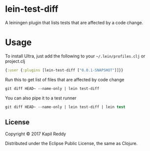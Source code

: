 # lein-test-diff

A leiningen plugin that lists tests that are affected by a code change.

# Usage

To install Ultra, just add the following to your `~/.lein/profiles.clj` or project.clj

```clojure
{:user {:plugins [lein-test-diff ["0.0.1-SNAPSHOT"]]}}
```

Run this to get list of files that are affected by code change

```clojure
git diff HEAD~ --name-only | lein test-diff

```

You can also pipe it to a test runner
```clojure
git diff HEAD~ --name-only | lein test-diff | lein test

```


## License

Copyright © 2017 Kapil Reddy

Distributed under the Eclipse Public License, the same as Clojure.
